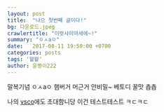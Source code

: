 ```yaml
---
layout: post
title:  "나으 첫번째 글이다!"
bg: 다운로드.jpeg
crawlertitle: "이랏샤이마세에~!"
summary: "ㅇㅅaㅇ"
date:   2017-08-11 19:50:00 +0700
categories: posts
tags: '왈왈'
author: 윤짱이222
---
```

말복기념 ㅇㅅaㅇ 햄버거 머근거 안비밀~ 베토디 꿀맛 춉춉

나의 [vsco]에도 초대함니당 이건 테스트테스트 ㅋㄷㅋㄷ

[vsco]:http://vsco.com/yoooonseo

